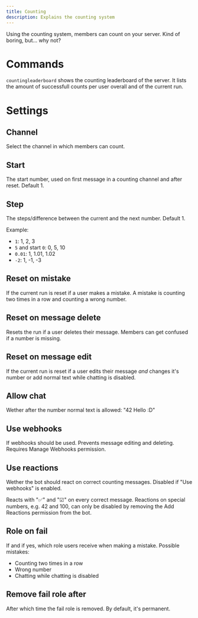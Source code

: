 ```yaml
---
title: Counting
description: Explains the counting system
---
```


Using the counting system, members can count on your server. Kind of boring, but... why not?

# Commands
`countingleaderboard` shows the counting leaderboard of the server. It lists the amount of successfull counts per user overall and of the current run.

# Settings

## Channel
Select the channel in which members can count.

## Start
The start number, used on first message in a counting channel and after reset. Default 1.

## Step
The steps/difference between the current and the next number. Default 1.

Example:
- `1`: 1, 2, 3
- `5` and start `0`: 0, 5, 10
- `0.01`: 1, 1.01, 1.02
- `-2`: 1, -1, -3

## Reset on mistake
If the current run is reset if a user makes a mistake. A mistake is counting two times in a row and counting a wrong number.

## Reset on message delete
Resets the run if a user deletes their message. Members can get confused if a number is missing.

## Reset on message edit
If the current run is reset if a user edits their message *and* changes it's number or add normal text while chatting is disabled.

## Allow chat
Wether after the number normal text is allowed: "42 Hello :D"

## Use webhooks
If webhooks should be used. Prevents message editing and deleting. Requires Manage Webhooks permission.

## Use reactions
Wether the bot should react on correct counting messages. Disabled if "Use webhooks" is enabled.

Reacts with "✅" and "☑" on every correct message. Reactions on special numbers, e.g. 42 and 100, can only be disabled by removing the Add Reactions permission from the bot.

## Role on fail
If and if yes, which role users receive when making a mistake. Possible mistakes:
- Counting two times in a row
- Wrong number
- Chatting while chatting is disabled

## Remove fail role after
After which time the fail role is removed. By default, it's permanent.
